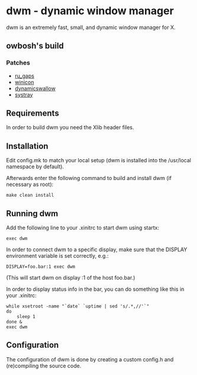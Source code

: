 # dwm - dynamic window manager
dwm is an extremely fast, small, and dynamic window manager for X.

## owbosh's build
### Patches
- [ru_gaps](https://dwm.suckless.org/patches/ru_gaps/)
- [winicon](https://dwm.suckless.org/patches/winicon/)
- [dynamicswallow](https://dwm.suckless.org/patches/dynamicswallow/)
- [systray](https://dwm.suckless.org/patches/systray/)

## Requirements
In order to build dwm you need the Xlib header files.

## Installation
Edit config.mk to match your local setup (dwm is installed into
the /usr/local namespace by default).

Afterwards enter the following command to build and install dwm (if
necessary as root):

    make clean install

## Running dwm
Add the following line to your .xinitrc to start dwm using startx:

    exec dwm

In order to connect dwm to a specific display, make sure that
the DISPLAY environment variable is set correctly, e.g.:

    DISPLAY=foo.bar:1 exec dwm

(This will start dwm on display :1 of the host foo.bar.)

In order to display status info in the bar, you can do something
like this in your .xinitrc:

    while xsetroot -name "`date` `uptime | sed 's/.*,//'`"
    do
    	sleep 1
    done &
    exec dwm

## Configuration
The configuration of dwm is done by creating a custom config.h
and (re)compiling the source code.
